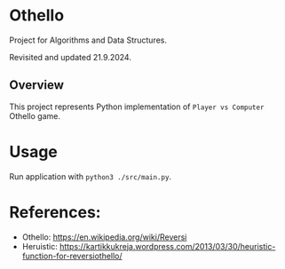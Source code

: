 # Othello
Project for Algorithms and Data Structures.

Revisited and updated 21.9.2024.
## Overview
This project represents Python implementation of `Player vs Computer` Othello game.

# Usage
Run application with `python3 ./src/main.py`.

# References:
- Othello: https://en.wikipedia.org/wiki/Reversi
- Heruistic: https://kartikkukreja.wordpress.com/2013/03/30/heuristic-function-for-reversiothello/

